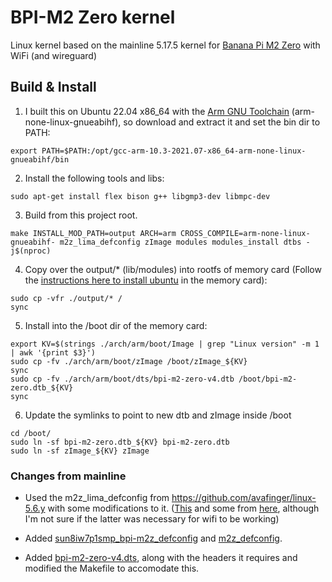 # BPI-M2 Zero kernel

Linux kernel based on the mainline 5.17.5 kernel for [Banana Pi M2 Zero](https://wiki.banana-pi.org/Banana_Pi_BPI-M2_ZERO) with WiFi (and wireguard)

## Build & Install

1. I built this on Ubuntu 22.04 x86\_64 with the [Arm GNU Toolchain](https://developer.arm.com/tools-and-software/open-source-software/developer-tools/gnu-toolchain/gnu-a/downloads) (arm-none-linux-gnueabihf), so download and extract it and set the bin dir to PATH:

```
export PATH=$PATH:/opt/gcc-arm-10.3-2021.07-x86_64-arm-none-linux-gnueabihf/bin
```

2. Install the following tools and libs:
```
sudo apt-get install flex bison g++ libgmp3-dev libmpc-dev
```

3. Build from this project root.

```
make INSTALL_MOD_PATH=output ARCH=arm CROSS_COMPILE=arm-none-linux-gnueabihf- m2z_lima_defconfig zImage modules modules_install dtbs -j$(nproc)
```

4. Copy over the output/* (lib/modules) into rootfs of memory card (Follow the [instructions here to install ubuntu](https://github.com/avafinger/bananapi-zero-ubuntu-base-minimal/releases/tag/v3.10) in the memory card):

```
sudo cp -vfr ./output/* /
sync
```

5. Install into the /boot dir of the memory card:

```
export KV=$(strings ./arch/arm/boot/Image | grep "Linux version" -m 1 | awk '{print $3}')
sudo cp -fv ./arch/arm/boot/zImage /boot/zImage_${KV}
sync
sudo cp -fv ./arch/arm/boot/dts/bpi-m2-zero-v4.dtb /boot/bpi-m2-zero.dtb_${KV}
sync
```

6. Update the symlinks to point to new dtb and zImage inside /boot

```
cd /boot/
sudo ln -sf bpi-m2-zero.dtb_${KV} bpi-m2-zero.dtb
sudo ln -sf zImage_${KV} zImage
```

### Changes from mainline

* Used the m2z_lima_defconfig from https://github.com/avafinger/linux-5.6.y with some modifications to it. ([This](https://github.com/avafinger/bananapi-zero-ubuntu-base-minimal/issues/38#issuecomment-632062680) and some from [here](https://github.com/BPI-SINOVOIP/BPI-M2P-bsp-4.4/blob/b034b7104be40a9fa23a9e8473ef2a1db0d6679c/linux-sunxi/arch/arm/configs/sun8iw7p1smp_bpi-m2z_defconfig#L1821-L1825), although I'm not sure if the latter was necessary for wifi to be working)

* Added [sun8iw7p1smp_bpi-m2z_defconfig](https://github.com/BPI-SINOVOIP/BPI-M2P-bsp-4.4/blob/b034b7104be40a9fa23a9e8473ef2a1db0d6679c/linux-sunxi/arch/arm/configs/sun8iw7p1smp_bpi-m2z_defconfig) and [m2z_defconfig](https://github.com/avafinger/linux-5.6.y/blob/master/arch/arm/configs/m2z_defconfig).

* Added [bpi-m2-zero-v4.dts](https://github.com/avafinger/linux-5.6.y/blob/6dc50035fef1f65b7f5b3b818f69e1e7a3ef0616/arch/arm/boot/dts/bpi-m2-zero-v4.dts), along with the headers it requires and modified the Makefile to accomodate this.
